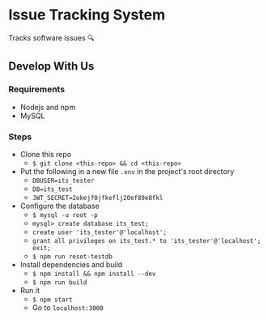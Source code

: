 # Issue Tracking System
Tracks software issues :mag:

## Develop With Us

### Requirements
* Nodejs and npm
* MySQL

### Steps
* Clone this repo
  - `$ git clone <this-repo> && cd <this-repo>`
* Put the following in a new file `.env` in the project's root directory
  - `DBUSER=its_tester`
  - `DB=its_test`
  - `JWT_SECRET=2okejf0jfkeflj20ef89e8fkl`
* Configure the database
  - `$ mysql -u root -p`
  - `mysql> create database its_test;`
  - `create user 'its_tester'@'localhost';`
  - `grant all privileges on its_test.* to 'its_tester'@'localhost'; exit;`
  - `$ npm run reset-testdb`
* Install dependencies and build
  - `$ npm install && npm install --dev`
  - `$ npm run build`
* Run it
  - `$ npm start`
  - Go to `localhost:3000`
